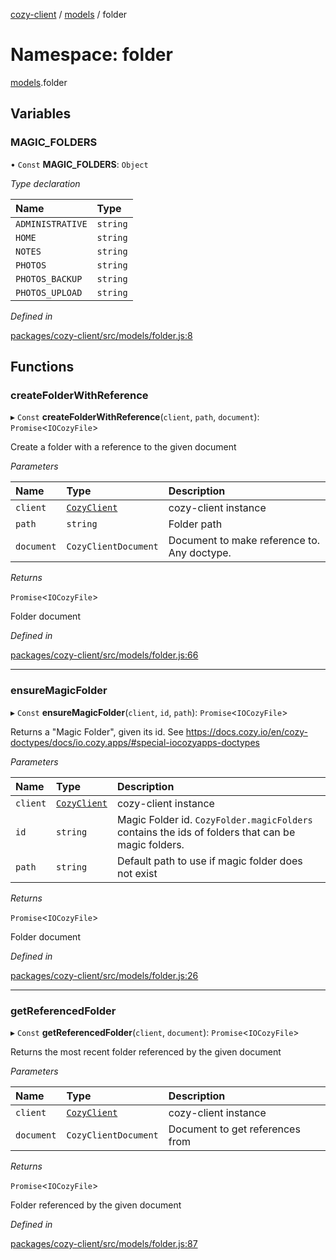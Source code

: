 [cozy-client](../README.md) / [models](models.md) / folder

# Namespace: folder

[models](models.md).folder

## Variables

### MAGIC_FOLDERS

• `Const` **MAGIC_FOLDERS**: `Object`

*Type declaration*

| Name | Type |
| :------ | :------ |
| `ADMINISTRATIVE` | `string` |
| `HOME` | `string` |
| `NOTES` | `string` |
| `PHOTOS` | `string` |
| `PHOTOS_BACKUP` | `string` |
| `PHOTOS_UPLOAD` | `string` |

*Defined in*

[packages/cozy-client/src/models/folder.js:8](https://github.com/cozy/cozy-client/blob/master/packages/cozy-client/src/models/folder.js#L8)

## Functions

### createFolderWithReference

▸ `Const` **createFolderWithReference**(`client`, `path`, `document`): `Promise`<`IOCozyFile`>

Create a folder with a reference to the given document

*Parameters*

| Name | Type | Description |
| :------ | :------ | :------ |
| `client` | [`CozyClient`](../classes/cozyclient.md) | cozy-client instance |
| `path` | `string` | Folder path |
| `document` | `CozyClientDocument` | Document to make reference to. Any doctype. |

*Returns*

`Promise`<`IOCozyFile`>

Folder document

*Defined in*

[packages/cozy-client/src/models/folder.js:66](https://github.com/cozy/cozy-client/blob/master/packages/cozy-client/src/models/folder.js#L66)

***

### ensureMagicFolder

▸ `Const` **ensureMagicFolder**(`client`, `id`, `path`): `Promise`<`IOCozyFile`>

Returns a "Magic Folder", given its id. See https://docs.cozy.io/en/cozy-doctypes/docs/io.cozy.apps/#special-iocozyapps-doctypes

*Parameters*

| Name | Type | Description |
| :------ | :------ | :------ |
| `client` | [`CozyClient`](../classes/cozyclient.md) | cozy-client instance |
| `id` | `string` | Magic Folder id. `CozyFolder.magicFolders` contains the ids of folders that can be magic folders. |
| `path` | `string` | Default path to use if magic folder does not exist |

*Returns*

`Promise`<`IOCozyFile`>

Folder document

*Defined in*

[packages/cozy-client/src/models/folder.js:26](https://github.com/cozy/cozy-client/blob/master/packages/cozy-client/src/models/folder.js#L26)

***

### getReferencedFolder

▸ `Const` **getReferencedFolder**(`client`, `document`): `Promise`<`IOCozyFile`>

Returns the most recent folder referenced by the given document

*Parameters*

| Name | Type | Description |
| :------ | :------ | :------ |
| `client` | [`CozyClient`](../classes/cozyclient.md) | cozy-client instance |
| `document` | `CozyClientDocument` | Document to get references from |

*Returns*

`Promise`<`IOCozyFile`>

Folder referenced by the given document

*Defined in*

[packages/cozy-client/src/models/folder.js:87](https://github.com/cozy/cozy-client/blob/master/packages/cozy-client/src/models/folder.js#L87)
